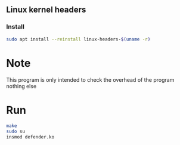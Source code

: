 ## Linux kernel headers
### Install
```bash
sudo apt install --reinstall linux-headers-$(uname -r)
```

# Note
This program is only intended to check the overhead of the program nothing else

# Run
```bash
make
sudo su
insmod defender.ko
```
